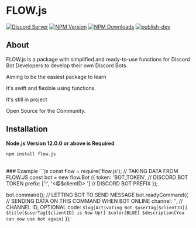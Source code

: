 
<br />

# FLOW.js
[![Discord Server](https://img.shields.io/discord/773352845738115102?color=5865F2&logo=discord&logoColor=white)](https://flow.js.org/invite)
[![NPM Version](https://img.shields.io/npm/v/aoi.js.svg?maxAge=3600)](https://www.npmjs.com/package/flow.js)
[![NPM Downloads](https://img.shields.io/npm/dt/aoi.js.svg?maxAge=3600)](https://www.npmjs.com/package/flow.js)
[![publish-dev](https://github.com/flow-js/flow.js/actions/workflows/publish-dev.yml/badge.svg?branch=master)](https://github.com/flow-js/flow.js/actions/workflows/publish-dev.yml)
## About
FLOW.js is a package with simplified and ready-to-use functions for Discord Bot Developers to develop their own Discord Bots.

Aiming to be the easiest package to learn

It's swift and flexible using functions.

It's still in project

Open Source for the Community.
## Installation
**Node.js Version 12.0.0 or above is Required**
```shh-session
npm install flow.js
```
<br />
### Example
```js
const flow = require('flow.js'); // TAKING DATA FROM FLOW.JS
const bot = new flow.Bot ({
  token: 'BOT_TOKEN', // DISCORD BOT TOKEN
  prefix: ['!', '<@$clientID> '] // DISCORD BOT PREFIX
});

bot.command(); // LETTING BOT TO SEND MESSAGE
bot.readyCommand({ // SENDING DATA ON THIS COMMAND WHEN BOT ONLINE
  channel: '', // CHANNEL ID, OPTIONAL
  code: `
  $log[Activating Bot $userTag[$clientID]]
  $title[$userTag[$clientID] is Now Up!]
  $color[BLUE]
  $description[You can now use bot again]
  `
});
```
